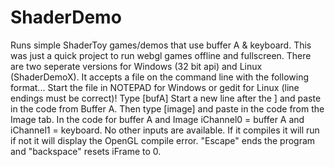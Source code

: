 # ShaderDemo
Runs simple ShaderToy games/demos that use buffer A &amp; keyboard.
This was just a quick project to run webgl games offline and fullscreen.
There are two seperate versions for Windows (32 bit api) and Linux (ShaderDemoX).
It accepts a file on the command line with the following format...
Start the file in NOTEPAD for Windows or gedit for Linux (line endings must be correct)!
Type
[bufA]
Start a new line after the ] and paste in the code from Buffer A.
Then type
[image]
and paste in the code from the Image tab.
In the code for buffer A and Image iChannel0 = buffer A and iChannel1 = keyboard. 
No other inputs are available. If it compiles it will run if not it will display the OpenGL compile error. 
"Escape" ends the program and "backspace" resets iFrame to 0.
